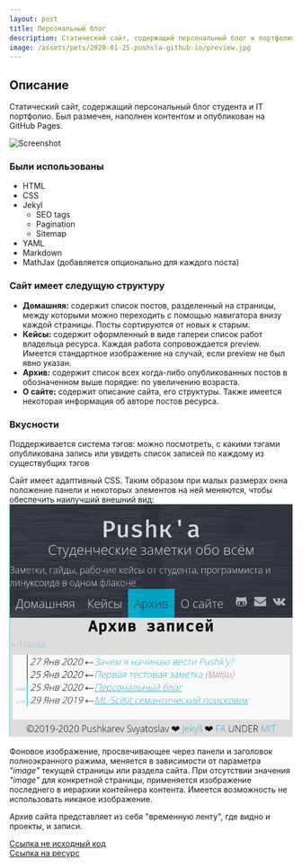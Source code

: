 ```yaml
---
layout: post
title: Персональный блог
description: Статический сайт, содержащий персональный блог и портфолио. Опубликован на GitHub Pages. Создан с помощью фреймворка Jekyll.
image: /assets/pets/2020-01-25-pushsla-github-io/preview.jpg
---
```


## Описание
Статический сайт, содержащий персональный блог студента и IT портфолио. Был размечен, наполнен контентом и опубликован на GitHub Pages.

![Screenshot]({{page.image}})

### Были использованы
* HTML
* CSS
* Jekyl
    * SEO tags
    * Pagination
    * Sitemap
* YAML
* Markdown
* MathJax (добавляется опционально для каждого поста)

### Сайт имеет следущую структуру
* **Домашняя:** содержит список постов, разделенный на страницы, между которыми можно переходить с помощью навигатора внизу каждой страницы. Посты сортируются от новых к старым.
* **Кейсы:** содержит оформленный в виде галереи список работ владельца ресурса. Каждая работа сопровождается preview. Имеется стандартное изображение на случай, если preview не был явно указан.
* **Архив:** содержит список всех когда-либо опубликованных постов в обозначенном выше порядке: по увеличению возраста.
* **О сайте:** содержит описание сайта, его структуры. Также имеется некоторая информация об авторе постов ресурса.

### Вкусности
Поддерживается система тэгов: можно посмотреть, с какими тэгами опубликована запись или увидеть список записей по каждому из существубщих тэгов

Сайт имеет адаптивный CSS. Таким образом при малых размерах окна положение панели и некоторых элементов на ней меняются, чтобы обеспечить наилучший внешний вид:
![adaptive-css](/assets/pets/2020-01-25-pushsla-github-io/adaptive.jpg)

Фоновое изображение, просвечивающее через панели и заголовок полноэкранного ражима, меняется в зависимости от параметра _"image"_ текущей страницы или раздела сайта. При отсутствии значения _"image"_ для конкретной страницы, применяется изображение последнего в иерархии контейнера контента. Имеется возможность не использовать никакое изображение.

Архив сайта представляет из себя "временную ленту", где видно и проекты, и записи.

[Ссылка не исходный код](https://github.com/pushsla/pushsla.github.io) <br/>
[Ссылка на ресурс](https://pushsla.github.io)